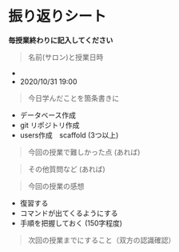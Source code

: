 # 振り返りシート

**毎授業終わりに記入してください**

> 名前(サロン)と授業日時
-  
- 2020/10/31 19:00

> 今日学んだことを箇条書きに
- データベース作成
- git リポジトリ作成
- users作成　scaffold
(3つ以上)

> 今回の授業で難しかった点
(あれば)

> その他質問など
(あれば)

> 今回の授業の感想
- 復習する
- コマンドが出てくるようにする
- 手順を把握しておく
(150字程度)

> 次回の授業までにすること（双方の認識確認）
